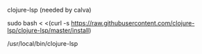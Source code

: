 


clojure-lsp (needed by calva)

sudo bash < <(curl -s https://raw.githubusercontent.com/clojure-lsp/clojure-lsp/master/install)

/usr/local/bin/clojure-lsp